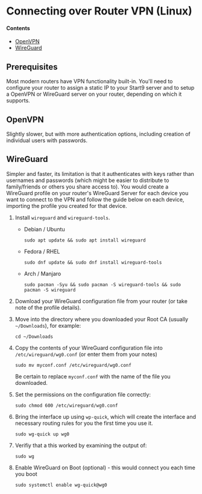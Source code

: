 # Connecting over Router VPN (Linux)

#### Contents
- [OpenVPN](#openvpn)
- [WireGuard](#wireguard)

## Prerequisites
Most modern routers have VPN functionality built-in. You'll need to configure your router to assign a static IP to your Start9 server and to setup a OpenVPN or WireGuard server on your router, depending on which it supports.

## OpenVPN

Slightly slower, but with more authentication options, including creation of individual users with passwords.



## WireGuard

Simpler and faster, its limitation is that it authenticates with keys rather than usernames and passwords (which might be easier to distribute to family/friends or others you share access to). You would create a WireGuard profile on your router's WireGuard Server for each device you want to connect to the VPN and follow the guide below on each device, importing the profile you created for that device.

1. Install `wireguard` and `wireguard-tools`.

    - Debian / Ubuntu

        ```
        sudo apt update && sudo apt install wireguard
        ```
    
    - Fedora / RHEL

        ```
        sudo dnf update && sudo dnf install wireguard-tools
        ```
    - Arch / Manjaro

        ```
        sudo pacman -Syu && sudo pacman -S wireguard-tools && sudo pacman -S wireguard
        ```

    

1. Download your WireGuard configuration file from your router (or take note of the profile details).

1.  Move into the directory where you downloaded your Root CA (usually `~/Downloads`), for example:

        cd ~/Downloads
        
1. Copy the contents of your WireGuard configuration file into `/etc/wireguard/wg0.conf` (or enter them from your notes)

    ```
    sudo mv myconf.conf /etc/wireguard/wg0.conf
    ```
    Be certain to replace `myconf.conf` with the name of the file you downloaded.

1. Set the permissions on the configuration file correctly:

    ```
    sudo chmod 600 /etc/wireguard/wg0.conf
    ```

1. Bring the interface up using `wp-quick`, which will create the interface and necessary routing rules for you the first time you use it.
    ```
    sudo wg-quick up wg0
    ```

1. Verifiy that a this worked by examining the output of:
    ```
    sudo wg
    ```

1. Enable WireGuard on Boot (optional) - this would connect you each time you boot
    ```
    sudo systemctl enable wg-quick@wg0
    ```